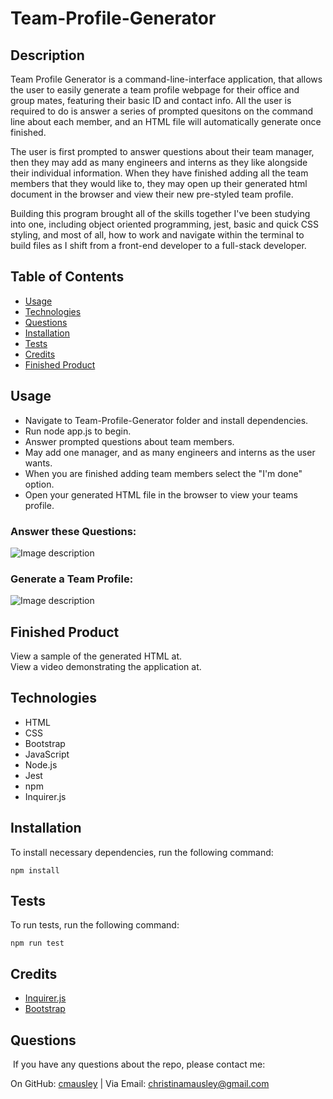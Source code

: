 # Team-Profile-Generator

## Description

Team Profile Generator is a command-line-interface application, that allows the user to easily generate a team profile webpage for their office and group mates, featuring their basic ID and contact info. All the user is required to do is answer a series of prompted quesitons on the command line about each member, and an HTML file will automatically generate once finished. 

The user is first prompted to answer questions about their team manager, then they may add as many engineers and interns as they like alongside their individual information. When they have finished adding all the team members that they would like to, they may open up their generated html document in the browser and view their new pre-styled team profile.

Building this program brought all of the skills together I've been studying into one, including object oriented programming, jest, basic and quick CSS styling, and most of all, how to work and navigate within the terminal to build files as I shift from a front-end developer to a full-stack developer. 

## Table of Contents
* [Usage](#usage)
* [Technologies](#technologies)
* [Questions](#questions)
* [Installation](#Installation)
* [Tests](#Tests)
* [Credits](#Credits)
* [Finished Product](#finished-product)


## Usage
* Navigate to Team-Profile-Generator folder and install dependencies.
* Run node app.js to begin.
* Answer prompted questions about team members.
* May add one manager, and as many engineers and interns as the user wants.
* When you are finished adding team members select the "I'm done" option.
* Open your generated HTML file in the browser to view your teams profile.

### Answer these Questions:
![Image description]()

### Generate a Team Profile:
![Image description]()

## Finished Product
View a sample of the generated HTML at.<br>
View a video demonstrating the application at.

## Technologies
* HTML
* CSS
* Bootstrap
* JavaScript
* Node.js
* Jest
* npm
* Inquirer.js


## Installation
To install necessary dependencies, run the following command: 
``` 
npm install 
``` 

## Tests
To run tests, run the following command: 
``` 
npm run test 
```

## Credits
* [Inquirer.js](https://www.npmjs.com/package/inquirer)
* [Bootstrap](https://getbootstrap.com/docs/4.1/getting-started/introduction/)

## Questions
​
If you have any questions about the repo, please contact me:

On GitHub: [cmausley](https://github.com/cmausley) | Via Email: christinamausley@gmail.com
